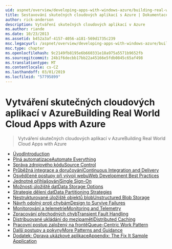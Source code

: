 ```yaml
---
uid: aspnet/overview/developing-apps-with-windows-azure/building-real-world-cloud-apps-with-windows-azure/index
title: Sestavování skutečných cloudových aplikací s Azure | Dokumentace Microsoftu
author: rick-anderson
description: Vytváření skutečných cloudových aplikací v Azure
ms.author: riande
ms.date: 10/23/2013
ms.assetid: b452a3af-4157-4056-a181-569d1735c239
msc.legacyurl: /aspnet/overview/developing-apps-with-windows-azure/building-real-world-cloud-apps-with-windows-azure
msc.type: chapter
ms.openlocfilehash: 9c2149fb8195e6b660331e18a975a5571b9652fb
ms.sourcegitcommit: 24b1f6decbb17bb22a45166e5fdb0845c65af498
ms.translationtype: MT
ms.contentlocale: cs-CZ
ms.lasthandoff: 03/01/2019
ms.locfileid: "57795899"
---
```

<a name="building-real-world-cloud-apps-with-azure"></a><span data-ttu-id="f557f-103">Vytváření skutečných cloudových aplikací v Azure</span><span class="sxs-lookup"><span data-stu-id="f557f-103">Building Real World Cloud Apps with Azure</span></span>
====================
> <span data-ttu-id="f557f-104">Vytváření skutečných cloudových aplikací v Azure</span><span class="sxs-lookup"><span data-stu-id="f557f-104">Building Real World Cloud Apps with Azure</span></span>


- [<span data-ttu-id="f557f-105">Úvod</span><span class="sxs-lookup"><span data-stu-id="f557f-105">Introduction</span></span>](introduction.md)
- [<span data-ttu-id="f557f-106">Plná automatizace</span><span class="sxs-lookup"><span data-stu-id="f557f-106">Automate Everything</span></span>](automate-everything.md)
- [<span data-ttu-id="f557f-107">Správa zdrojového kódu</span><span class="sxs-lookup"><span data-stu-id="f557f-107">Source Control</span></span>](source-control.md)
- [<span data-ttu-id="f557f-108">Průběžná integrace a doručování</span><span class="sxs-lookup"><span data-stu-id="f557f-108">Continuous Integration and Delivery</span></span>](continuous-integration-and-continuous-delivery.md)
- [<span data-ttu-id="f557f-109">Osvědčené postupy při vývoji webu</span><span class="sxs-lookup"><span data-stu-id="f557f-109">Web Development Best Practices</span></span>](web-development-best-practices.md)
- [<span data-ttu-id="f557f-110">Jednotné přihlašování</span><span class="sxs-lookup"><span data-stu-id="f557f-110">Single Sign-On</span></span>](single-sign-on.md)
- [<span data-ttu-id="f557f-111">Možnosti úložiště dat</span><span class="sxs-lookup"><span data-stu-id="f557f-111">Data Storage Options</span></span>](data-storage-options.md)
- [<span data-ttu-id="f557f-112">Strategie dělení dat</span><span class="sxs-lookup"><span data-stu-id="f557f-112">Data Partitioning Strategies</span></span>](data-partitioning-strategies.md)
- [<span data-ttu-id="f557f-113">Nestrukturované úložiště objektů blob</span><span class="sxs-lookup"><span data-stu-id="f557f-113">Unstructured Blob Storage</span></span>](unstructured-blob-storage.md)
- [<span data-ttu-id="f557f-114">Návrh odolný proti chybám</span><span class="sxs-lookup"><span data-stu-id="f557f-114">Design to Survive Failures</span></span>](design-to-survive-failures.md)
- [<span data-ttu-id="f557f-115">Monitorování a telemetrie</span><span class="sxs-lookup"><span data-stu-id="f557f-115">Monitoring and Telemetry</span></span>](monitoring-and-telemetry.md)
- [<span data-ttu-id="f557f-116">Zpracování přechodných chyb</span><span class="sxs-lookup"><span data-stu-id="f557f-116">Transient Fault Handling</span></span>](transient-fault-handling.md)
- [<span data-ttu-id="f557f-117">Distribuované ukládání do mezipaměti</span><span class="sxs-lookup"><span data-stu-id="f557f-117">Distributed Caching</span></span>](distributed-caching.md)
- [<span data-ttu-id="f557f-118">Pracovní postup založený na frontě</span><span class="sxs-lookup"><span data-stu-id="f557f-118">Queue-Centric Work Pattern</span></span>](queue-centric-work-pattern.md)
- [<span data-ttu-id="f557f-119">Další postupy a pokyny</span><span class="sxs-lookup"><span data-stu-id="f557f-119">More Patterns and Guidance</span></span>](more-patterns-and-guidance.md)
- [<span data-ttu-id="f557f-120">Dodatek: Oprava ukázkové aplikace</span><span class="sxs-lookup"><span data-stu-id="f557f-120">Appendix: The Fix It Sample Application</span></span>](the-fix-it-sample-application.md)
